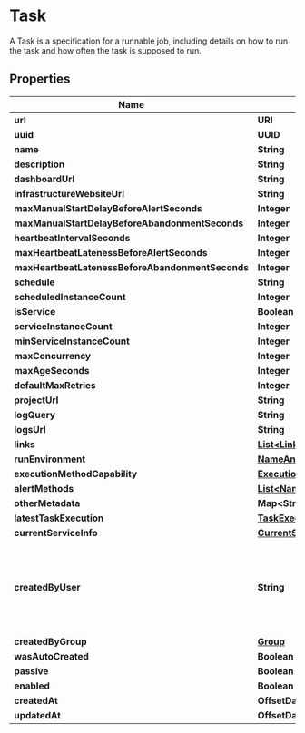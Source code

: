 

# Task

A Task is a specification for a runnable job, including details on how to run the task and how often the task is supposed to run.

## Properties

Name | Type | Description | Notes
------------ | ------------- | ------------- | -------------
**url** | **URI** |  |  [readonly]
**uuid** | **UUID** |  |  [readonly]
**name** | **String** |  | 
**description** | **String** |  |  [optional]
**dashboardUrl** | **String** |  |  [readonly]
**infrastructureWebsiteUrl** | **String** |  |  [readonly]
**maxManualStartDelayBeforeAlertSeconds** | **Integer** |  |  [optional]
**maxManualStartDelayBeforeAbandonmentSeconds** | **Integer** |  |  [optional]
**heartbeatIntervalSeconds** | **Integer** |  |  [optional]
**maxHeartbeatLatenessBeforeAlertSeconds** | **Integer** |  |  [optional]
**maxHeartbeatLatenessBeforeAbandonmentSeconds** | **Integer** |  |  [optional]
**schedule** | **String** |  |  [optional]
**scheduledInstanceCount** | **Integer** |  |  [optional]
**isService** | **Boolean** |  |  [readonly]
**serviceInstanceCount** | **Integer** |  |  [optional]
**minServiceInstanceCount** | **Integer** |  |  [optional]
**maxConcurrency** | **Integer** |  |  [optional]
**maxAgeSeconds** | **Integer** |  |  [optional]
**defaultMaxRetries** | **Integer** |  |  [optional]
**projectUrl** | **String** |  |  [optional]
**logQuery** | **String** |  |  [optional]
**logsUrl** | **String** |  |  [readonly]
**links** | [**List&lt;Link&gt;**](Link.md) |  | 
**runEnvironment** | [**NameAndUuid**](NameAndUuid.md) |  |  [optional]
**executionMethodCapability** | [**ExecutionMethodCapability**](ExecutionMethodCapability.md) |  |  [readonly]
**alertMethods** | [**List&lt;NameAndUuid&gt;**](NameAndUuid.md) |  |  [readonly]
**otherMetadata** | **Map&lt;String, Object&gt;** |  |  [optional]
**latestTaskExecution** | [**TaskExecution**](TaskExecution.md) |  |  [readonly]
**currentServiceInfo** | [**CurrentServiceInfo**](CurrentServiceInfo.md) |  |  [readonly]
**createdByUser** | **String** | Required. 150 characters or fewer. Letters, digits and @/./+/-/_ only. |  [readonly]
**createdByGroup** | [**Group**](Group.md) |  |  [readonly]
**wasAutoCreated** | **Boolean** |  |  [optional]
**passive** | **Boolean** |  |  [optional]
**enabled** | **Boolean** |  |  [optional]
**createdAt** | **OffsetDateTime** |  |  [readonly]
**updatedAt** | **OffsetDateTime** |  |  [readonly]



